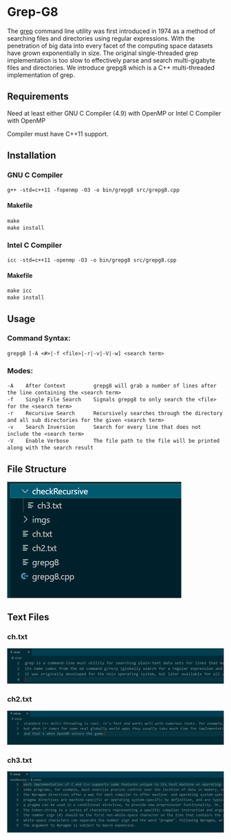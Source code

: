 # Grep-G8

The [grep](https://en.wikipedia.org/wiki/Grep) command line utility was first introduced in 1974 as a method of searching files and directories using regular expressions. With the penetration of big data into every facet of the computing space datasets have grown exponentially in size. The original single-threaded grep implementation is too slow to effectively parse and search multi-gigabyte files and directories. We introduce grepg8 which is a C++ multi-threaded implementation of grep.

## Requirements
Need at least either GNU C Compiler (4.9) with OpenMP or Intel C Compiler with OpenMP

Compiler must have C++11 support.

## Installation
### GNU C Compiler
```
g++ -std=c++11 -fopenmp -O3 -o bin/grepg8 src/grepg8.cpp
```

#### Makefile
```
make
make install
```

### Intel C Compiler
```
icc -std=c++11 -openmp -O3 -o bin/grepg8 src/grepg8.cpp
```

#### Makefile

```
make icc
make install
```

## Usage

### Command Syntax:
```
grepg8 [-A <#>|-f <file>|-r|-v|-V|-w] <search term>
```

### Modes:
```
-A    After Context         grepg8 will grab a number of lines after the line containing the <search term>
-f    Single File Search    Signals grepg8 to only search the <file> for the <search term>
-r    Recursive Search      Recursively searches through the directory and all sub directories for the given <search term>
-v    Search Inversion      Search for every line that does not include the <search term>
-V    Enable Verbose        The file path to the file will be printed along with the search result

```

## File Structure
![file structure](https://github.com/ani-54321/Grep-G8/blob/main/imgs/file_structure.PNG?raw=true)

## Text Files

### ch.txt
![ch.txt](https://github.com/ani-54321/Grep-G8/blob/main/imgs/txt_file1.PNG?raw=true)

### ch2.txt
![ch2.txt](https://github.com/ani-54321/Grep-G8/blob/main/imgs/txt_file2.PNG?raw=true)

### ch3.txt
![ch3.txt](https://github.com/ani-54321/Grep-G8/blob/main/imgs/txt_file3.PNG?raw=true)

